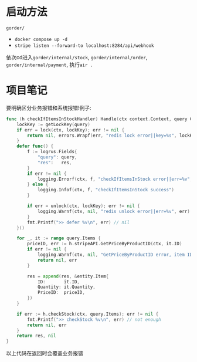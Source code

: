 # 启动方法
`gorder/`
- `docker compose up -d`
- `stripe listen --forward-to localhost:8284/api/webhook`

依次cd进入`gorder/internal/stock`, `gorder/internal/order`, `gorder/internal/payment`, 执行`air .`

# 项目笔记
要明确区分业务报错和系统报错!例子:
```go
func (h checkIfItemsInStockHandler) Handle(ctx context.Context, query CheckIfItemsInStock) (res []*entity.Item, err error) {
	lockKey := getLockKey(query)
	if err = lock(ctx, lockKey); err != nil {
		return nil, errors.Wrapf(err, "redis lock error||key=%s", lockKey)
	}
	defer func() {
		f := logrus.Fields{
			"query": query,
			"res":   res,
		}
		if err != nil {
			logging.Errorf(ctx, f, "checkIfItemsInStock error||err=%v", err)
		} else {
			logging.Infof(ctx, f, "checkIfItemsInStock success")
		}

		if err = unlock(ctx, lockKey); err != nil {
			logging.Warnf(ctx, nil, "redis unlock error||err=%v", err)
		}
		fmt.Printf(">> defer %v\n", err) // nil
	}()

	for _, it := range query.Items {
		priceID, err := h.stripeAPI.GetPriceByProductID(ctx, it.ID)
		if err != nil {
			logging.Warnf(ctx, nil, "GetPriceByProductID error, item ID = %s, err = %v", it.ID, err)
			return nil, err
		}

		res = append(res, &entity.Item{
			ID:       it.ID,
			Quantity: it.Quantity,
			PriceID:  priceID,
		})
	}

	if err := h.checkStock(ctx, query.Items); err != nil {
		fmt.Printf(">> checkStock %v\n", err) // not enough
		return nil, err
	}
	return res, nil
}
```
以上代码在返回时会覆盖业务报错